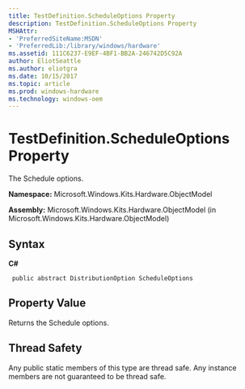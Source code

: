 ```yaml
---
title: TestDefinition.ScheduleOptions Property
description: TestDefinition.ScheduleOptions Property
MSHAttr:
- 'PreferredSiteName:MSDN'
- 'PreferredLib:/library/windows/hardware'
ms.assetid: 111C6237-E9EF-4BF1-BB2A-246742D5C92A
author: EliotSeattle
ms.author: eliotgra
ms.date: 10/15/2017
ms.topic: article
ms.prod: windows-hardware
ms.technology: windows-oem
---
```


# TestDefinition.ScheduleOptions Property


The Schedule options.

**Namespace:** Microsoft.Windows.Kits.Hardware.ObjectModel

**Assembly:** Microsoft.Windows.Kits.Hardware.ObjectModel (in Microsoft.Windows.Kits.Hardware.ObjectModel)

## <span id="Syntax"></span><span id="syntax"></span><span id="SYNTAX"></span>Syntax


**C#**

` public abstract DistributionOption ScheduleOptions`

## <span id="Property_Value"></span><span id="property_value"></span><span id="PROPERTY_VALUE"></span>Property Value


Returns the Schedule options.

## <span id="Thread_Safety"></span><span id="thread_safety"></span><span id="THREAD_SAFETY"></span>Thread Safety


Any public static members of this type are thread safe. Any instance members are not guaranteed to be thread safe.

 

 






